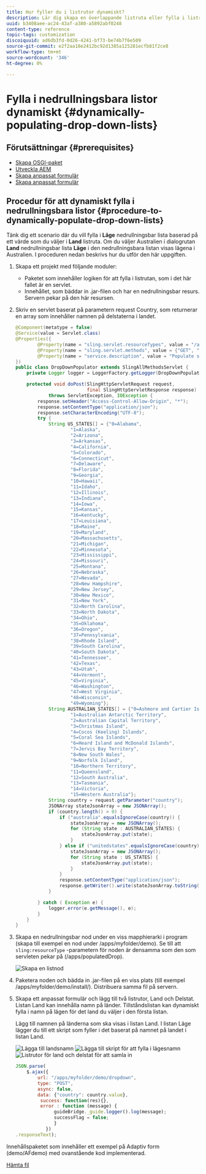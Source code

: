 ```yaml
---
title: Hur fyller du i listrutor dynamiskt?
description: Lär dig skapa en överlappande listruta eller fylla i listrutor dynamiskt.
uuid: b3408aee-ac24-43af-a380-a5892abf0248
content-type: reference
topic-tags: customization
discoiquuid: ad6db3fd-0d26-4241-bf73-be74b7f6e509
source-git-commit: e2f2aa18e2412bc92d1385a125281ecfb81f2ce8
workflow-type: tm+mt
source-wordcount: '346'
ht-degree: 0%

---
```



# Fylla i nedrullningsbara listor dynamiskt {#dynamically-populating-drop-down-lists}

## Förutsättningar {#prerequisites}

* [Skapa OSGI-paket](https://helpx.adobe.com/experience-manager/using/creating-osgi-bundles-digital-marketing.html)
* [Utveckla AEM](https://experienceleague.adobe.com/docs/experience-manager-cloud-service/implementing/developing/full-stack/components-templates/overview.html#developing)
* [Skapa anpassat formulär](creating-adaptive-form.md)
* [Skapa anpassat formulär](introduction-forms-authoring.md)

## Procedur för att dynamiskt fylla i nedrullningsbara listor {#procedure-to-dynamically-populate-drop-down-lists}

Tänk dig ett scenario där du vill fylla i **Läge** nedrullningsbar lista baserad på ett värde som du väljer i **Land** listruta. Om du väljer Australien i dialogrutan **Land** nedrullningsbar lista **Läge** i den nedrullningsbara listan visas lägena i Australien. I proceduren nedan beskrivs hur du utför den här uppgiften.

1. Skapa ett projekt med följande moduler:

   * Paketet som innehåller logiken för att fylla i listrutan, som i det här fallet är en servlet.
   * Innehållet, som bäddar in .jar-filen och har en nedrullningsbar resurs. Servern pekar på den här resursen.

1. Skriv en servlet baserat på parametern request Country, som returnerar en array som innehåller namnen på delstaterna i landet.

   ```java
   @Component(metatype = false)
   @Service(value = Servlet.class)
   @Properties({
           @Property(name = "sling.servlet.resourceTypes", value = "/apps/populatedropdown"),
           @Property(name = "sling.servlet.methods", value = {"GET", "POST"}),
           @Property(name = "service.description", value = "Populate states dropdown based on country value")
   })
   public class DropDownPopulator extends SlingAllMethodsServlet {
       private Logger logger = LoggerFactory.getLogger(DropDownPopulator.class);
   
       protected void doPost(SlingHttpServletRequest request,
                             final SlingHttpServletResponse response)
               throws ServletException, IOException {
           response.setHeader("Access-Control-Allow-Origin", "*");
           response.setContentType("application/json");
           response.setCharacterEncoding("UTF-8");
           try {
               String US_STATES[] = {"0=Alabama",
                       "1=Alaska",
                       "2=Arizona",
                       "3=Arkansas",
                       "4=California",
                       "5=Colorado",
                       "6=Connecticut",
                       "7=Delaware",
                       "8=Florida",
                       "9=Georgia",
                       "10=Hawaii",
                       "11=Idaho",
                       "12=Illinois",
                       "13=Indiana",
                       "14=Iowa",
                       "15=Kansas",
                       "16=Kentucky",
                       "17=Louisiana",
                       "18=Maine",
                       "19=Maryland",
                       "20=Massachusetts",
                       "21=Michigan",
                       "22=Minnesota",
                       "23=Mississippi",
                       "24=Missouri",
                       "25=Montana",
                       "26=Nebraska",
                       "27=Nevada",
                       "28=New Hampshire",
                       "29=New Jersey",
                       "30=New Mexico",
                       "31=New York",
                       "32=North Carolina",
                       "33=North Dakota",
                       "34=Ohio",
                       "35=Oklahoma",
                       "36=Oregon",
                       "37=Pennsylvania",
                       "38=Rhode Island",
                       "39=South Carolina",
                       "40=South Dakota",
                       "41=Tennessee",
                       "42=Texas",
                       "43=Utah",
                       "44=Vermont",
                       "45=Virginia",
                       "46=Washington",
                       "47=West Virginia",
                       "48=Wisconsin",
                       "49=Wyoming"};
               String AUSTRALIAN_STATES[] = {"0=Ashmore and Cartier Islands",
                       "1=Australian Antarctic Territory",
                       "2=Australian Capital Territory",
                       "3=Christmas Island",
                       "4=Cocos (Keeling) Islands",
                       "5=Coral Sea Islands",
                       "6=Heard Island and McDonald Islands",
                       "7=Jervis Bay Territory",
                       "8=New South Wales",
                       "9=Norfolk Island",
                       "10=Northern Territory",
                       "11=Queensland",
                       "12=South Australia",
                       "13=Tasmania",
                       "14=Victoria",
                       "15=Western Australia"};
               String country = request.getParameter("country");
               JSONArray stateJsonArray = new JSONArray();
               if (country.length() > 0) {
                   if ("australia".equalsIgnoreCase(country)) {
                       stateJsonArray = new JSONArray();
                       for (String state : AUSTRALIAN_STATES) {
                           stateJsonArray.put(state);
                       }
                   } else if ("unitedstates".equalsIgnoreCase(country)) {
                       stateJsonArray = new JSONArray();
                       for (String state : US_STATES) {
                           stateJsonArray.put(state);
                       }
                   }
                   response.setContentType("application/json");
                   response.getWriter().write(stateJsonArray.toString());
               }
   
           } catch ( Exception e) {
               logger.error(e.getMessage(), e);
           }
       }
   }
   ```

1. Skapa en nedrullningsbar nod under en viss mapphierarki i program (skapa till exempel en nod under /apps/myfolder/demo). Se till att `sling:resourceType` -parametern för noden är densamma som den som servleten pekar på (/apps/populatedDrop).

   ![Skapa en listnod](assets/dropdown-node.png)

1. Paketera noden och bädda in .jar-filen på en viss plats (till exempel /apps/myfolder/demo/install/). Distribuera samma fil på servern.
1. Skapa ett anpassat formulär och lägg till två listrutor, Land och Delstat. Listan Land kan innehålla namn på länder. Tillståndslistan kan dynamiskt fylla i namn på lägen för det land du väljer i den första listan.

   Lägg till namnen på länderna som ska visas i listan Land. I listan Läge lägger du till ett skript som fyller i det baserat på namnet på landet i listan Land.

   ![Lägga till landsnamn](assets/country-dropdown.png) ![Lägga till skript för att fylla i lägesnamn](assets/state-dropdown.png) ![Listrutor för land och delstat för att samla in](assets/2dropdowns.png)

   ```javascript
   JSON.parse(
       $.ajax({
           url: "/apps/myfolder/demo/dropdown",
           type: "POST",
           async: false,
           data: {"country": country.value},
            success: function(res){},
            error : function (message) {
                 guideBridge._guide.logger().log(message);
                 successFlag = false;
                 }
              })
   .responseText);
   ```

Innehållspaketet som innehåller ett exempel på Adaptiv form (demo/AFdemo) med ovanstående kod implementerad.

[Hämta fil](assets/dropdown-demo-content-1.0.1-snapshot.zip)
